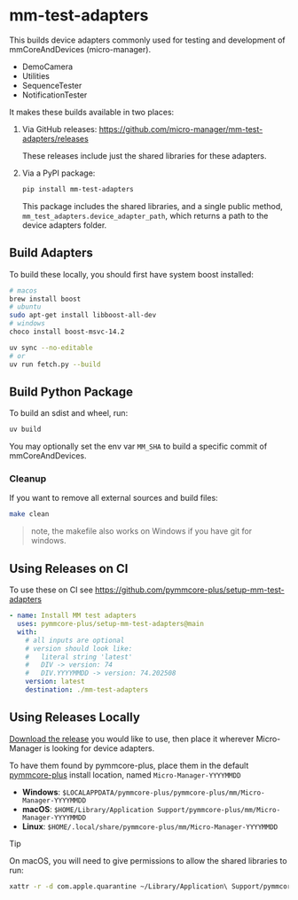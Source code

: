 # mm-test-adapters

This builds device adapters commonly used for testing and
development of mmCoreAndDevices (micro-manager).

- DemoCamera
- Utilities
- SequenceTester
- NotificationTester

It makes these builds available in two places:

1. Via GitHub releases: <https://github.com/micro-manager/mm-test-adapters/releases>  

   These releases include just the shared libraries for these adapters.

1. Via a PyPI package:

   ```sh
   pip install mm-test-adapters
   ```

   This package includes the shared libraries, and a single public method,
   `mm_test_adapters.device_adapter_path`, which returns a path to the device
   adapters folder.

## Build Adapters

To build these locally, you should first have system boost installed:

```sh
# macos
brew install boost
# ubuntu
sudo apt-get install libboost-all-dev
# windows
choco install boost-msvc-14.2
```

```sh
uv sync --no-editable
# or
uv run fetch.py --build
```

## Build Python Package

To build an sdist and wheel, run:

```sh
uv build
```

You may optionally set the env var `MM_SHA` to build a specific commit
of mmCoreAndDevices.

### Cleanup

If you want to remove all external sources and build files:

```sh
make clean
```

> note, the makefile also works on Windows if you have git for windows.

## Using Releases on CI

To use these on CI see <https://github.com/pymmcore-plus/setup-mm-test-adapters>

```yaml
- name: Install MM test adapters
  uses: pymmcore-plus/setup-mm-test-adapters@main
  with:
    # all inputs are optional
    # version should look like:
    #   literal string 'latest'
    #   DIV -> version: 74
    #   DIV.YYYYMMDD -> version: 74.202508
    version: latest
    destination: ./mm-test-adapters
```

## Using Releases Locally

[Download the
release](https://github.com/pymmcore-plus/mm-test-adapters/releases/) you would
like to use, then place it wherever Micro-Manager is looking for device
adapters.

To have them found by pymmcore-plus, place them in the default
[pymmcore-plus](https://github.com/pymmcore-plus/pymmcore-plus) install
location, named `Micro-Manager-YYYYMMDD`

- **Windows**: `$LOCALAPPDATA/pymmcore-plus/pymmcore-plus/mm/Micro-Manager-YYYYMMDD`
- **macOS**: `$HOME/Library/Application Support/pymmcore-plus/mm/Micro-Manager-YYYYMMDD`
- **Linux**: `$HOME/.local/share/pymmcore-plus/mm/Micro-Manager-YYYYMMDD`

> [!TIP]
> On macOS, you will need to give permissions to allow the shared libraries to run:
>
> ```sh
> xattr -r -d com.apple.quarantine ~/Library/Application\ Support/pymmcore-plus/mm/Micro-Manager-*
> ```
>

